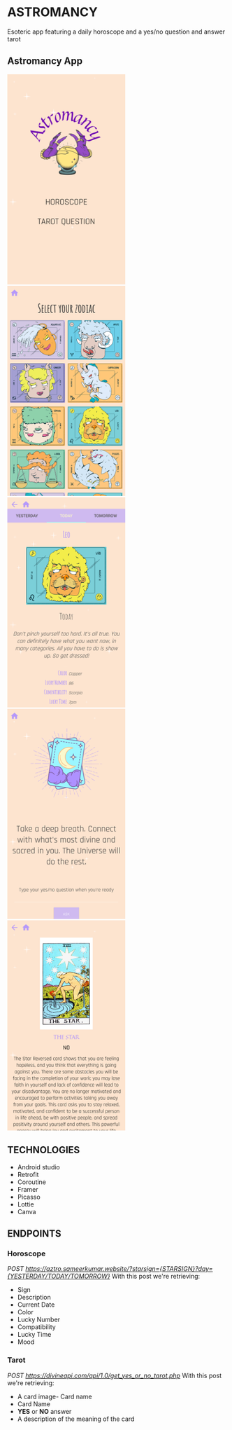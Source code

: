 # ASTROMANCY

Esoteric app featuring a daily horoscope and a yes/no question and answer tarot

## Astromancy App
<img src= "HomePage.png" width="270"> <img src= "HoroscopeMain.png" width="270"> <img src= "HoroscopeToday.png" width="270"> <img src= "TarotAsk.png" width="270"> <img src= "TarotAnswer.png" width="270"> 


## TECHNOLOGIES

- Android studio
- Retrofit
- Coroutine
- Framer  
- Picasso
- Lottie
- Canva

## ENDPOINTS
### Horoscope
*POST https://aztro.sameerkumar.website/?starsign={STARSIGN}?day={YESTERDAY/TODAY/TOMORROW}*
With this post we're retrieving:
- Sign
- Description
- Current Date
- Color
- Lucky Number
- Compatibility
- Lucky Time
- Mood

### Tarot
*POST https://divineapi.com/api/1.0/get_yes_or_no_tarot.php* 
With this post we're retrieving:
- A card image- Card name
- Card Name
- **YES** or **NO** answer
- A description of the meaning of the card
